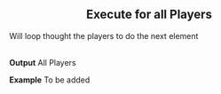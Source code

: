 <h2 style="text-align:center;"> Execute for all Players</h2>

Will loop thought the players to do the next element  
<br>

**Output**
All Players
<br>

**Example**
To be added
